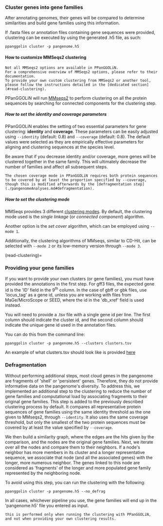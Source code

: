 ### Cluster genes into gene families
 
After annotating genomes, their genes will be compared to determine similarities and build gene families using this information.

If .fasta files or annotation files containing gene sequences were provided, clustering can be executed by using the generated .h5 file, as such:

```
ppanggolin cluster -p pangenome.h5
```

#### How to customize MMSeqs2 clustering
```{warning}
Not all MMSeqs2 options are available in PPanGGOLiN. 
For a comprehensive overview of MMSeqs2 options, please refer to their documentation. 
To provide your own custom clustering from MMSeqs2 or another tool, please follow the instructions detailed in the [dedicated section](#read-clustering).
```

PPanGGOLiN will run [MMseqs2](https://github.com/soedinglab/MMseqs2) to perform clustering on all the protein sequences by searching for connected components for the clustering step.

##### How to set the identity and coverage parameters

PPanGGOLiN enables the setting of two essential parameters for gene clustering: **identity** and **coverage**. These parameters can be easily adjusted using `--identity` (default: 0.8) and `--coverage` (default: 0.8). The default values were selected as they are empirically effective parameters for aligning and clustering sequences at the species level.
 
Be aware that if you decrease identity and/or coverage, more genes will be clustered together in the same family. 
This will ultimately decrease the number of families and affect all subsequent steps.

```{note}
The chosen coverage mode in PPanGGOLiN requires both protein sequences to be covered by at least the proportion specified by --coverage, though this is modified afterwards by the [defragmentation step](./pangenomeAnalyses.md#defragmentation).
```

##### How to set the clustering mode

MMSeqs provides 3 different [clustering modes](https://github.com/soedinglab/MMseqs2/wiki#clustering-modes).
By default, the clustering mode used is the _single linkage_ (or _connected component_) algorithm.

Another option is the _set cover_ algorithm, which can be employed using `--mode 1`.

Additionally, the clustering algorithms of MMseqs, similar to CD-Hit, 
can be selected with `--mode 2` or its low-memory version through `--mode 3`.

(read-clustering)=
### Providing your gene families
 
If you want to provide your own clusters (or gene families), you must have provided the annotations in the first step. 
For gff3 files, the expected gene id is the 'ID' field in the 9<sup>th</sup> column. 
In the case of gbff or gbk files, use 'locus_tag' as a gene id, unless you are working with files from MaGe/MicroScope or SEED, where the id in the 'db_xref' field is used instead.

You will need to provide a .tsv file with a single gene id per line.
The first column should indicate the cluster id, and the second column should indicate the unique gene id used in the annotation files.

You can do this from the command line: 

`ppanggolin cluster -p pangenome.h5 --clusters clusters.tsv`

An example of what clusters.tsv should look like is provided [here](https://github.com/labgem/PPanGGOLiN/blob/master/testingDataset/clusters.tsv)


### Defragmentation

Without performing additional steps, most cloud genes in the pangenome are fragments of 'shell' or 'persistent' genes. Therefore, they do not provide informative data on the pangenome's diversity. 
To address this, we implemented an additional step to the clustering to reduce the number of gene families and computational load by associating fragments to their original gene families.
This step is added to the previously described clustering process by default. 
It compares all representative protein sequences of gene families using the same identity threshold as the one given to MMseqs2, through  `--identity`. 
It also uses the same coverage threshold, but only the smallest of the two protein sequences must be covered by at least the value specified by `--coverage`.

We then build a similarity graph, where the edges are the hits given by the comparison, and the nodes are the original gene families. 
Next, we iterate over all the nodes and compare them to their neighbors. 
If a node's neighbor has more members in its cluster and a longer representative sequence, we associate that node (and all the associated genes) with the longer, more numerous neighbor. 
The genes linked to this node are considered as 'fragments' of the longer and more populated gene family represented by the neighboring node.

To avoid using this step, you can run the clustering with the following:
```
ppanggolin cluster -p pangenome.h5 --no_defrag
```
In all cases, whichever pipeline you use, the gene families will end up in the 'pangenome.h5' file you entered as input.
```{note}
this is performed only when running the clustering with PPanGGOLiN, and not when providing your own clustering results.
```
